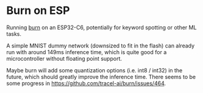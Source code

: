 # Burn on ESP

Running [burn](https://burn.dev/) on an ESP32-C6, potentially for keyword spotting or other ML tasks.

A simple MNIST dummy network (downsized to fit in the flash) can already run with around 149ms inference time, which is quite good for a microcontroller without floating point support.

Maybe burn will add some quantization options (i.e. int8 / int32) in the future, which should greatly improve the inference time. There seems to be some progress in https://github.com/tracel-ai/burn/issues/464.
